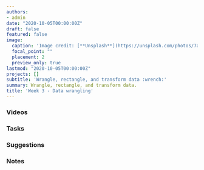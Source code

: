 ```yaml
---
authors:
- admin
date: "2020-10-05T00:00:00Z"
draft: false
featured: false
image:
  caption: 'Image credit: [**Unsplash**](https://unsplash.com/photos/7ah_4PHzSCc)'
  focal_point: ""
  placement: 2
  preview_only: true
lastmod: "2020-10-05T00:00:00Z"
projects: []
subtitle: 'Wrangle, rectangle, and transform data :wrench:'
summary: Wrangle, rectangle, and transform data.
title: 'Week 3 - Data wrangling'
---
```


### Videos

### Tasks

### Suggestions

### Notes

<!--

| <div style="width:60px"></div>  | <div style="width:420px"></div> |  <div style="width:190px"></div>   |
|---:|---|---|
| Lec 05 | [Tidy data and data wrangling](/slides/w3_d1-data-wrangle/w3_d1-data-wrangle.html) |
| Lab 03 | [Nobel laureates](/labs/lab-03/lab-03-nobel-laureates.html) | **Due:** Fri, 4 Oct, 17:00 |
| Lec 06 | [Data types and recoding data](/slides/w3_d2-data-types-recoding/w3_d2-data-types-recoding.html) |
| HW 03  | [What should I major in?](/hw/hw-03/hw-03-college-majors.html) | **Due:** Wed, 9 Oct, 17:00 |
| RT 03  | [Interactive tutorial covering week’s material](https://rstudio.cloud/learn/primers/2) |
| OQ 03  | [Data wrangling](https://minecr.shinyapps.io/03-datawrangle/) | **Due:** Fri, 11 Oct, 17:00

### Readings

| <div style="width:60px"></div>  | <div style="width:420px"></div>  |  <div style="width:190px"></div> |
|----:|---|---|
| :open_book: | R4DS: [Chp 4, Workflow: basics](https://r4ds.had.co.nz/workflow-basics.html) | **Required** |
| :open_book: | R4DS: [Chp 5, Data transformation](https://r4ds.had.co.nz/transform.html) | **Required** |
| :open_book: | OS: [Chp 2, Summarizing data](https://www.openintro.org/stat/textbook.php?stat_book=os) | **Required** |
| :fountain_pen: | [Data Wrangling Part 1: Basic to Advanced Ways to Select Columns](https://suzan.rbind.io/2018/01/dplyr-tutorial-1/) | Optional |
| :fountain_pen: | [Data Wrangling Part 2: Transforming your columns into the right shape](https://suzan.rbind.io/2018/02/dplyr-tutorial-2/#spreading-and-gathering-data) | Optional |

-->
